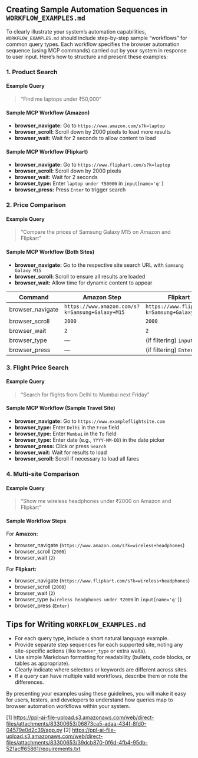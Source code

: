 
## Creating Sample Automation Sequences in `WORKFLOW_EXAMPLES.md`

To clearly illustrate your system’s automation capabilities, `WORKFLOW_EXAMPLES.md` should include step-by-step sample “workflows” for common query types. Each workflow specifies the browser automation sequence (using MCP commands) carried out by your system in response to user input. Here’s how to structure and present these examples:

### 1. Product Search

#### Example Query
> “Find me laptops under ₹50,000”

#### Sample MCP Workflow (Amazon)
- **browser_navigate:** Go to `https://www.amazon.com/s?k=laptop`
- **browser_scroll:** Scroll down by 2000 pixels to load more results
- **browser_wait:** Wait for 2 seconds to allow content to load

#### Sample MCP Workflow (Flipkart)
- **browser_navigate:** Go to `https://www.flipkart.com/s?k=laptop`
- **browser_scroll:** Scroll down by 2000 pixels
- **browser_wait:** Wait for 2 seconds
- **browser_type:** Enter `laptop under ₹50000` in `input[name='q']`
- **browser_press:** Press `Enter` to trigger search

### 2. Price Comparison

#### Example Query
> “Compare the prices of Samsung Galaxy M15 on Amazon and Flipkart”

#### Sample MCP Workflow (Both Sites)
- **browser_navigate:** Go to the respective site search URL with `Samsung Galaxy M15`
- **browser_scroll:** Scroll to ensure all results are loaded
- **browser_wait:** Allow time for dynamic content to appear

| Command            | Amazon Step                           | Flipkart Step                              |
|--------------------|---------------------------------------|--------------------------------------------|
| browser_navigate   | `https://www.amazon.com/s?k=Samsung+Galaxy+M15` | `https://www.flipkart.com/s?k=Samsung+Galaxy+M15` |
| browser_scroll     | `2000`                                | `2000`                                     |
| browser_wait       | `2`                                   | `2`                                        |
| browser_type       | —                                     | (if filtering) `input[name='q']`           |
| browser_press      | —                                     | (if filtering) `Enter`                     |

### 3. Flight Price Search

#### Example Query
> “Search for flights from Delhi to Mumbai next Friday”

#### Sample MCP Workflow (Sample Travel Site)
- **browser_navigate:** Go to `https://www.exampleflightsite.com`
- **browser_type:** Enter `Delhi` in the `From` field
- **browser_type:** Enter `Mumbai` in the `To` field
- **browser_type:** Enter date (e.g., `YYYY-MM-DD`) in the date picker
- **browser_press:** Click or press `Search`
- **browser_wait:** Wait for results to load
- **browser_scroll:** Scroll if necessary to load all fares

### 4. Multi-site Comparison

#### Example Query
> “Show me wireless headphones under ₹2000 on Amazon and Flipkart”

#### Sample Workflow Steps

For **Amazon:**
- browser_navigate (`https://www.amazon.com/s?k=wireless+headphones`)
- browser_scroll (`2000`)
- browser_wait (`2`)

For **Flipkart:**
- browser_navigate (`https://www.flipkart.com/s?k=wireless+headphones`)
- browser_scroll (`2000`)
- browser_wait (`2`)
- browser_type (`wireless headphones under ₹2000` in `input[name='q']`)
- browser_press (`Enter`)

## Tips for Writing `WORKFLOW_EXAMPLES.md`

- For each query type, include a short natural language example.
- Provide separate step sequences for each supported site, noting any site-specific actions (like `browser_type` or extra waits).
- Use simple Markdown formatting for readability (bullets, code blocks, or tables as appropriate).
- Clearly indicate where selectors or keywords are different across sites.
- If a query can have multiple valid workflows, describe them or note the differences.

By presenting your examples using these guidelines, you will make it easy for users, testers, and developers to understand how queries map to browser automation workflows within your system.

[1] https://ppl-ai-file-upload.s3.amazonaws.com/web/direct-files/attachments/83300653/06873ca5-adaa-434f-8fd0-04579e0d2c39/app.py
[2] https://ppl-ai-file-upload.s3.amazonaws.com/web/direct-files/attachments/83300653/39dcb870-0f6d-4fb4-95db-521acff65861/requirements.txt
